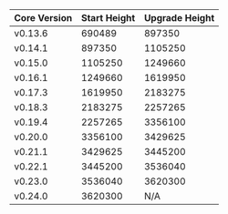 | Core Version | Start Height | Upgrade Height |
| ------------ | ------------ | -------------- |
| v0.13.6      | 690489       | 897350         |
| v0.14.1      | 897350       | 1105250        |
| v0.15.0      | 1105250      | 1249660        |
| v0.16.1      | 1249660      | 1619950        |
| v0.17.3      | 1619950      | 2183275        |
| v0.18.3      | 2183275      | 2257265        |
| v0.19.4      | 2257265      | 3356100        |
| v0.20.0      | 3356100      | 3429625        |
| v0.21.1      | 3429625      | 3445200        |
| v0.22.1      | 3445200      | 3536040        |
| v0.23.0      | 3536040      | 3620300        |
| v0.24.0      | 3620300      | N/A            |
